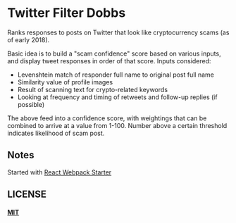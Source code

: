 # Twitter Filter Dobbs

Ranks responses to posts on Twitter that look like cryptocurrency scams (as of early 2018).

Basic idea is to build a "scam confidence" score based on various inputs, and display tweet responses in order of that score. Inputs considered:

- Levenshtein match of responder full name to original post full name
- Similarity value of profile images
- Result of scanning text for crypto-related keywords
- Looking at frequency and timing of retweets and follow-up replies (if possible)

The above feed into a confidence score, with weightings that can be combined to arrive at a value from 1-100. Number above a certain threshold indicates likelihood of scam post.


## Notes

Started with [React Webpack Starter](https://github.com/temilaj/react-webpack-starter)


## LICENSE

#### [MIT](./License)